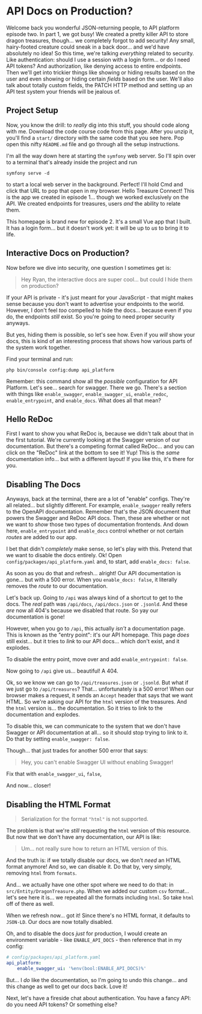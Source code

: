 # API Docs on Production?

Welcome back you wonderful JSON-returning people, to API platform episode two. In
part 1, we got busy! We created a pretty killer API to store dragon treasures,
though... we completely forgot to add security! Any small, hairy-footed creature
could sneak in a back door... and we'd have absolutely no idea! So this time,
we're talking *everything* related to security. Like authentication: should I
use a session with a login form... or do I need API tokens? And authorization,
like denying access to entire endpoints. Then we'll get into trickier things
like showing or hiding results based on the user and even showing or hiding
certain *fields* based on the user. We'll also talk about totally custom fields,
the PATCH HTTP method and setting up an API test system your friends will be
jealous of.

## Project Setup

Now, you know the drill: to *really* dig into this stuff, you should code
along with me. Download the code course code from this page. After you unzip it,
you'll find a `start/` directory with the same code that you see here. Pop open
this nifty `README.md` file and go through all the setup instructions.

I'm all the way down here at starting the `symfony` web server. So I'll spin over
to a terminal that's already inside the project and run

```terminal
symfony serve -d
```

to start a local web server in the background. Perfect! I'll hold Cmd and click
that URL to pop that open in my browser. Hello Treasure Connect! This is
the app we created in episode 1... though we worked exclusively on the API. We
created endpoints for treasures, users *and* the ability to relate them.

This homepage is brand new for episode 2. It's a small Vue app that I built. It
has a login form... but it doesn't work yet: it will be up to *us* to bring it
to life.

## Interactive Docs on Production?

Now before we dive into security, one question I sometimes get is:

> Hey Ryan, the interactive docs are super cool... but could I hide them on
> production?

If your API is private - it's just meant for your JavaScript - that might makes
sense because you don't want to advertise your endpoints to the world. However,
I don't feel *too* compelled to hide the docs... because even if you do, the
endpoints *still* exist. So you're going to need proper security anyways.

But yes, hiding them is possible, so let's see how. Even if you *will* show your
docs, this is kind of an interesting process that shows how various parts of the
system work together.

Find your terminal and run:

```terminal
php bin/console config:dump api_platform
```

Remember: this command show all the *possible* configuration for API Platform.
Let's see... search for swagger. There we go. There's a section with things like
`enable_swagger`, `enable_swagger_ui`, `enable_redoc`, `enable_entrypoint`, and
`enable_docs`. What does all that mean?

## Hello ReDoc

First I want to show you what ReDoc is, because we didn't talk about that in the
first tutorial. We're currently looking at the Swagger version of our
documentation. But there's a competing format called ReDoc... and you can
click on the "ReDoc" link at the bottom to see it! Yup! This is the *same*
documentation info... but with a different layout! If you like this, it's there
for you.

## Disabling The Docs

Anyways, back at the terminal, there are a lot of "enable" configs. They're all
related... but slightly different. For example, `enable_swagger` really refers to
the OpenAPI documentation. Remember that's the JSON document that powers the Swagger
and ReDoc API docs. Then, these are whether or not we want to *show* those two types
of documentation frontends. And down here, `enable_entrypoint` and `enable_docs`
control whether or not certain *routes* are added to our app.

I bet that didn't *completely* make sense, so let's play with this. Pretend
that we want to disable the docs entirely. Ok! Open `config/packages/api_platform.yaml`
and, to start, add `enable_docs: false`.

As soon as you do that and refresh... alright! Our API documentation is gone... but
with a 500 error. When you `enable_docs: false`, it literally removes the *route*
to our documentation.

Let's back up. Going to `/api` was always kind of a shortcut to get to the docs.
The *real* path was `/api/docs`, `/api/docs.json` or `.jsonld`. And these *are*
now all 404's because we disabled that route. So yay our documentation is gone!

However, when you go to `/api`, this actually *isn't* a documentation page. This
is known as the "entry point": it's our API homepage. This page *does* still
exist... but it tries to *link* to our API docs... which don't exist, and it explodes.

To disable the entry point, move over and add `enable_entrypoint: false`.

Now going to `/api` give us... beautiful! A 404.

Ok, so we know we can go to `/api/treasures.json` or `.jsonld`. But what if
we just go to `/api/treasures`? That...  unfortunately is a 500 error! When our
browser makes a request, it sends an `Accept` header that says that we want HTML.
So we're asking our API for the `html` version of the treasures. And the `html`
version is... the documentation. So it tries to link to the documentation and
explodes.

To disable this, we can communicate to the system that we don't have Swagger or API
documentation at all... so it should stop trying to link to it. Do that by setting
`enable_swagger: false`.

Though... that just trades for another 500 error that says:

> Hey, you can't enable Swagger UI without enabling Swagger!

Fix that with `enable_swagger_ui`, `false`,

And now... closer!

## Disabling the HTML Format

> Serialization for the format `"html"` is not supported.

The problem is that we're *still* requesting the `html` version of this resource.
But now that we don't have any documentation, our API is like:

> Um... not really sure how to return an HTML version of this.

And the truth is: if we totally disable our docs, we don't *need* an HTML format
anymore! And so, we can disable it. Do that by, very simply, removing `html` from
`formats`.

And... we actually have one other spot where we need to do that: in
`src/Entity/DragonTreasure.php`. When we added our custom `csv` format... let's see
here it is... we repeated all the formats including `html`. So take `html` off
of there as well.

When we refresh now... got it! Since there's no HTML format, it defaults to `JSON-LD`.
Our docs are now totally disabled.

Oh, and to disable the docs *just* for production, I would create an environment
variable - like `ENABLE_API_DOCS` - then reference that in my config:

```yml
# config/packages/api_platform.yaml
api_platform:
    enable_swagger_ui: '%env(bool:ENABLE_API_DOCS)%'
```

But... I *do* like the documentation, so I'm going to undo this change... and
this change as well to get our docs back. Love it!

Next, let's have a fireside chat about authentication. You have a fancy API:
do you need API tokens? Or something else?
